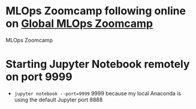 # MLOps Zoomcamp following online on [Global MLOps Zoomcamp](https://github.com/DataTalksClub/mlops-zoomcamp)
MLOps Zoomcamp  


# Starting Jupyter Notebook remotely on port 9999
- `jupyter notebook --port=9999` 9999 because my local Anaconda is using the default Jupyter port 8888 
